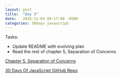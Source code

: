 ```yaml
---
layout: post
title:  "Day 3"
date:   2016-11-03 09:17:00 -0500
categories: 30days javascript
---
```

Tasks:

* Update README with evolving plan
* Read the rest of chapter 5, Separation of Concerns

[Chapter 5. Separation of Concerns](http://chimera.labs.oreilly.com/books/1234000000262/ch05.html)

[30 Days Of JavaScript GitHub Repo](https://github.com/chrylarson/30DaysOfJavaScript)